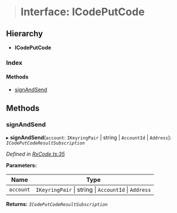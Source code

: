 > # Interface: ICodePutCode

## Hierarchy

* **ICodePutCode**

### Index

#### Methods

* [signAndSend](_rxcode_.icodeputcode.md#signandsend)

## Methods

###  signAndSend

▸ **signAndSend**(`account`: `IKeyringPair` | string | `AccountId` | `Address`): *`ICodePutCodeResultSubscription`*

*Defined in [RxCode.ts:35](https://github.com/polkadot-js/api/blob/edea20d/packages/api-contract/src/RxCode.ts#L35)*

**Parameters:**

Name | Type |
------ | ------ |
`account` | `IKeyringPair` \| string \| `AccountId` \| `Address` |

**Returns:** *`ICodePutCodeResultSubscription`*